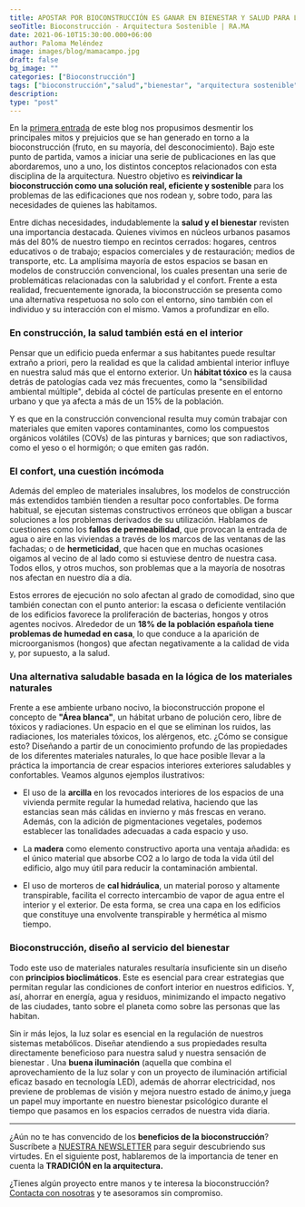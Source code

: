 ```yaml
---
title: APOSTAR POR BIOCONSTRUCCIÓN ES GANAR EN BIENESTAR Y SALUD PARA LAS PERSONAS
seoTitle: Bioconstrucción - Arquitectura Sostenible | RA.MA
date: 2021-06-10T15:30:00.000+06:00
author: Paloma Meléndez
image: images/blog/mamacampo.jpg
draft: false
bg_image: ""
categories: ["Bioconstrucción"]
tags: ["bioconstrucción","salud","bienestar", "arquitectura sostenible", "construcción natural"]
description: 
type: "post" 
---
```


En la [primera entrada](https://www.rama-arquitectas.es/blog/mitos-de-la-bioconstruccion/) de este blog nos propusimos desmentir los principales mitos y prejuicios que se han generado en torno a la bioconstrucción (fruto, en su mayoría, del desconocimiento). Bajo este punto de partida, vamos a iniciar una serie de publicaciones en las que abordaremos, uno a uno, los distintos conceptos relacionados con esta disciplina de la arquitectura. Nuestro objetivo es **reivindicar la bioconstrucción como una solución real, eficiente y sostenible** para los problemas de las edificaciones que nos rodean y, sobre todo, para las necesidades de quienes las habitamos. 

Entre dichas necesidades, indudablemente la **salud y el bienestar** revisten una importancia  destacada. Quienes  vivimos en núcleos urbanos pasamos más del 80% de nuestro tiempo en recintos cerrados: hogares, centros educativos o de trabajo; espacios comerciales y de restauración; medios de transporte, etc. La amplísima mayoría de estos espacios se basan en modelos de construcción convencional, los cuales presentan una serie de problemáticas relacionadas con la salubridad y el confort. Frente a esta realidad, frecuentemente ignorada, la bioconstrucción se presenta como una alternativa respetuosa no solo con el entorno, sino también con el individuo y su interacción con el mismo. Vamos a profundizar en ello. 


### En construcción, la salud también está en el interior

Pensar que un edificio pueda enfermar a sus habitantes puede resultar extraño a priori, pero la realidad es que la calidad ambiental interior influye en nuestra salud más que el entorno exterior. Un **hábitat tóxico** es la causa detrás de patologías cada vez más frecuentes, como la "sensibilidad ambiental múltiple", debida al cóctel de partículas presente en el entorno urbano y que ya afecta a más de un 15% de la población. 

Y es que en la construcción convencional resulta muy común trabajar con materiales que emiten vapores contaminantes, como los compuestos orgánicos volátiles (COVs) de las pinturas y barnices; que son radiactivos, como el yeso o el hormigón; o que emiten gas radón.

### El confort, una cuestión incómoda 

Además del empleo de materiales insalubres, los modelos de construcción más extendidos también tienden a resultar poco confortables. De forma habitual, se ejecutan sistemas constructivos erróneos que obligan a buscar soluciones a los problemas derivados de su utilización. Hablamos de cuestiones como los **fallos de permeabilidad**, que provocan la entrada de agua o aire en las viviendas a través de los marcos de las ventanas de las fachadas; o de **hermeticidad**, que hacen que en muchas ocasiones oigamos al vecino de al lado como si estuviese dentro de nuestra casa. Todos ellos, y otros muchos, son problemas que a la mayoría de nosotras nos afectan en nuestro día a día. 

Estos errores de ejecución no solo afectan al grado de comodidad, sino que también conectan con el punto anterior: la escasa o deficiente ventilación de los edificios favorece la proliferación de bacterias, hongos y otros agentes nocivos. Alrededor de un **18% de la población española tiene problemas de humedad en casa**, lo que conduce a la aparición de microorganismos (hongos) que afectan negativamente a la calidad de vida y, por supuesto, a la salud. 



### Una alternativa saludable basada en la lógica de los materiales naturales

Frente a ese ambiente urbano nocivo, la bioconstrucción propone el concepto de **"Área blanca"**, un hábitat urbano de polución cero, libre de tóxicos y radiaciones. Un espacio en el que se eliminan los ruidos, las radiaciones, los materiales tóxicos, los alérgenos, etc. ¿Cómo se consigue esto? Diseñando a partir de un conocimiento profundo de las propiedades de los diferentes materiales naturales, lo que hace posible llevar a la práctica la importancia de crear espacios interiores  exteriores saludables y confortables. Veamos algunos ejemplos ilustrativos:

- El uso de la **arcilla** en los revocados interiores de los espacios de una vivienda permite regular la humedad relativa, haciendo que las estancias sean más cálidas en invierno y más frescas en verano. Además, con la adición de pigmentaciones vegetales, podemos establecer las tonalidades adecuadas a cada espacio y uso. 

- La **madera** como elemento constructivo aporta una ventaja añadida: es el único material que absorbe CO2 a lo largo de toda la vida útil del edificio, algo muy útil para reducir la contaminación ambiental. 

- El uso de morteros de **cal hidráulica**, un material poroso y altamente transpirable, facilita el correcto intercambio de vapor de agua entre el interior y el exterior. De esta forma, se crea una capa en los edificios que constituye una envolvente transpirable y hermética al mismo tiempo.


### Bioconstrucción, diseño al servicio del bienestar

Todo este uso de materiales naturales resultaría insuficiente sin un diseño con **principios bioclimáticos**. Este es esencial  para crear estrategias que permitan regular las condiciones de confort interior en nuestros edificios. Y, así, ahorrar en energía, agua y residuos, minimizando el impacto negativo de las ciudades, tanto sobre el planeta como sobre las personas que las habitan. 

Sin ir más lejos, la luz solar es esencial en la regulación de nuestros sistemas metabólicos. Diseñar atendiendo a sus propiedades resulta directamente beneficioso para nuestra salud y nuestra sensación de bienestar . Una **buena iluminación** (aquella que combina el aprovechamiento de la luz solar y con un proyecto de iluminación artificial eficaz basado en tecnología LED), además de ahorrar electricidad, nos previene de problemas de visión y mejora nuestro estado de ánimo,y juega un papel muy importante en nuestro bienestar psicológico durante el tiempo que pasamos en los espacios cerrados de nuestra vida diaria. 


______________________

¿Aún no te has convencido de los **beneficios de la bioconstrucción**? Suscríbete a [NUESTRA NEWSLETTER](https://tinyletter.com/RAMA_Arquitectas) para seguir descubriendo sus virtudes. En el siguiente post, hablaremos de la importancia de tener en cuenta la **TRADICIÓN en la arquitectura.**

¿Tienes algún proyecto entre manos y te interesa la bioconstrucción? [Contacta con nosotras](https://www.rama-arquitectas.es/contacto) y te asesoramos sin compromiso. 


